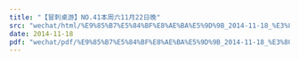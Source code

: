 ```yaml
---
title: "【冒刺桌游】NO.41本周六11月22日晚"
src: "wechat/html/%E9%85%B7%E5%84%BF%E8%AE%BA%E5%9D%9B_2014-11-18_%E3%80%90%E5%86%92%E5%88%BA%E6%A1%8C%E6%B8%B8%E3%80%91NO.41%E6%9C%AC%E5%91%A8%E5%85%AD11%E6%9C%8822%E6%97%A5%E6%99%9A.html"
date: 2014-11-18
pdf: "wechat/pdf/%E9%85%B7%E5%84%BF%E8%AE%BA%E5%9D%9B_2014-11-18_%E3%80%90%E5%86%92%E5%88%BA%E6%A1%8C%E6%B8%B8%E3%80%91NO.41%E6%9C%AC%E5%91%A8%E5%85%AD11%E6%9C%8822%E6%97%A5%E6%99%9A.pdf"
---
```

